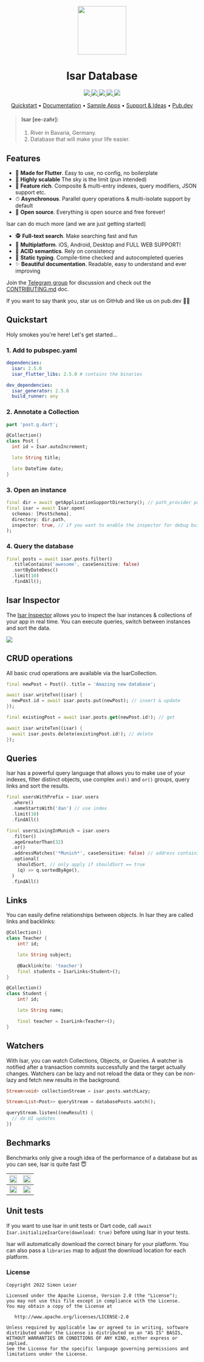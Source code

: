 <p align="center">
  <a href="https://isar.dev">
    <img src="https://raw.githubusercontent.com/isar/isar/main/.github/assets/isar.svg?sanitize=true" height="128">
  </a>
  <h1 align="center">Isar Database</h1>
</p>

<p align="center">
<a href="https://pub.dev/packages/isar">
    <img src="https://img.shields.io/pub/v/isar?label=pub.dev&labelColor=333940&logo=dart">
  </a>
  <a href="https://github.com/isar/isar/actions/workflows/test.yml">
    <img src="https://img.shields.io/github/workflow/status/isar/isar/Dart%20CI/main?label=tests&labelColor=333940&logo=github">
  </a>
  <a href="https://t.me/isardb">
    <img src="https://img.shields.io/static/v1?label=join&message=isardb&labelColor=333940&logo=telegram&logoColor=white&color=229ED9">
  </a>
  <a href="https://github.com/isar/isar/blob/main/LICENSE">
    <img src="https://img.shields.io/github/license/isar/isar?color=%23007A88&labelColor=333940&logo=apache">
  </a>
  <a href="https://twitter.com/simonleier">
    <img src="https://img.shields.io/twitter/follow/simonleier?style=flat&label=Follow&color=1DA1F2&labelColor=333940&logo=twitter&logoColor=fff">
  </a>
</p>

<p align="center">
  <a href="https://isar.dev">Quickstart</a> •
  <a href="https://isar.dev/schema">Documentation</a> •
  <a href="https://github.com/isar/samples">Sample Apps</a> •
  <a href="https://github.com/isar/isar/discussions">Support & Ideas</a> •
  <a href="https://pub.dev/packages/isar">Pub.dev</a>
</p>

> #### Isar [ee-zahr]:
>
> 1. River in Bavaria, Germany.
> 2. Database that will make your life easier.

## Features

- 💙 **Made for Flutter**. Easy to use, no config, no boilerplate
- 🚀 **Highly scalable** The sky is the limit (pun intended)
- 🍭 **Feature rich**. Composite & multi-entry indexes, query modifiers, JSON support etc.
- ⏱ **Asynchronous**. Parallel query operations & multi-isolate support by default
- 🦄 **Open source**. Everything is open source and free forever!

Isar can do much more (and we are just getting started)

- 🕵️ **Full-text search**. Make searching fast and fun
- 📱 **Multiplatform**. iOS, Android, Desktop and FULL WEB SUPPORT!
- 🧪 **ACID semantics**. Rely on consistency
- 💃 **Static typing**. Compile-time checked and autocompleted queries
- ✨ **Beautiful documentation**. Readable, easy to understand and ever improving

Join the [Telegram group](https://t.me/isardb) for discussion and check out the [CONTRIBUTING.md](https://github.com/isar/isar/blob/main/CONTRIBUTING.md) doc.

If you want to say thank you, star us on GitHub and like us on pub.dev 🙌💙

## Quickstart

Holy smokes you're here! Let's get started...

### 1. Add to pubspec.yaml

```yaml
dependencies:
  isar: 2.5.0
  isar_flutter_libs: 2.5.0 # contains the binaries

dev_dependencies:
  isar_generator: 2.5.0
  build_runner: any
```

### 2. Annotate a Collection

```dart
part 'post.g.dart';

@Collection()
class Post {
  int id = Isar.autoIncrement;

  late String title;

  late DateTime date;
}
```

### 3. Open an instance

```dart
final dir = await getApplicationSupportDirectory(); // path_provider package
final isar = await Isar.open(
  schemas: [PostSchema],
  directory: dir.path,
  inspector: true, // if you want to enable the inspector for debug builds
);
```

### 4. Query the database

```dart
final posts = await isar.posts.filter()
  .titleContains('awesome', caseSensitive: false)
  .sortByDateDesc()
  .limit(10)
  .findAll();
```

## Isar Inspector

The [Isar Inspector](https://github.com/isar/isar/releases/latest) allows you to inspect the Isar instances & collections of your app in real time. You can execute queries, switch between instances and sort the data.

<img src="https://raw.githubusercontent.com/isar/isar/main/.github/assets/isar-inspector.png?sanitize=true">

## CRUD operations

All basic crud operations are available via the IsarCollection.

```dart
final newPost = Post()..title = 'Amazing new database';

await isar.writeTxn((isar) {
  newPost.id = await isar.posts.put(newPost); // insert & update
});

final existingPost = await isar.posts.get(newPost.id!); // get

await isar.writeTxn((isar) {
  await isar.posts.delete(existingPost.id!); // delete
});
```

## Queries

Isar has a powerful query language that allows you to make use of your indexes, filter distinct objects, use complex `and()` and `or()` groups, query links and sort the results.

```dart
final usersWithPrefix = isar.users
  .where()
  .nameStartsWith('dan') // use index
  .limit(10)
  .findAll()

final usersLivingInMunich = isar.users
  .filter()
  .ageGreaterThan(32)
  .or()
  .addressMatches('*Munich*', caseSensitive: false) // address containing 'munich' (case insensitive)
  .optional(
    shouldSort, // only apply if shouldSort == true
    (q) => q.sortedByAge(),
  )
  .findAll()
```

## Links

You can easily define relationships between objects. In Isar they are called links and backlinks:

```dart
@Collection()
class Teacher {
    int? id;

    late String subject;

    @Backlink(to: 'teacher')
    final students = IsarLinks<Student>();
}

@Collection()
class Student {
    int? id;

    late String name;

    final teacher = IsarLink<Teacher>();
}
```

## Watchers

With Isar, you can watch Collections, Objects, or Queries. A watcher is notified after a transaction commits successfully and the target actually changes.
Watchers can be lazy and not reload the data or they can be non-lazy and fetch new results in the background.

```dart
Stream<void> collectionStream = isar.posts.watchLazy;

Stream<List<Post>> queryStream = databasePosts.watch();

queryStream.listen((newResult) {
  // do UI updates
})
```

## Bechmarks

Benchmarks only give a rough idea of the performance of a database but as you can see, Isar is quite fast 😇

<img src="/.github/assets/benchmarks/insert.png" width="100%" /> | <img src="/.github/assets/benchmarks/query.png" width="100%" />
--- | ---
<img src="/.github/assets/benchmarks/delete.png" width="100%" /> | <img src="/.github/assets/benchmarks/size.png" width="100%" />

## Unit tests

If you want to use Isar in unit tests or Dart code, call `await Isar.initializeIsarCore(download: true)` before using Isar in your tests.

Isar will automatically download the correct binary for your platform. You can also pass a `libraries` map to adjust the download location for each platform.

### License

```
Copyright 2022 Simon Leier

Licensed under the Apache License, Version 2.0 (the "License");
you may not use this file except in compliance with the License.
You may obtain a copy of the License at

   http://www.apache.org/licenses/LICENSE-2.0

Unless required by applicable law or agreed to in writing, software
distributed under the License is distributed on an "AS IS" BASIS,
WITHOUT WARRANTIES OR CONDITIONS OF ANY KIND, either express or implied.
See the License for the specific language governing permissions and
limitations under the License.
```
